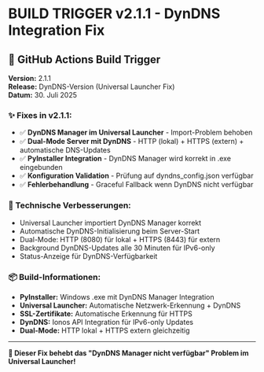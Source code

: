 # BUILD TRIGGER v2.1.1 - DynDNS Integration Fix

## 🚀 GitHub Actions Build Trigger

**Version:** 2.1.1  
**Release:** DynDNS-Version (Universal Launcher Fix)  
**Datum:** 30. Juli 2025  

### ✨ Fixes in v2.1.1:

- ✅ **DynDNS Manager im Universal Launcher** - Import-Problem behoben
- ✅ **Dual-Mode Server mit DynDNS** - HTTP (lokal) + HTTPS (extern) + automatische DNS-Updates
- ✅ **PyInstaller Integration** - DynDNS Manager wird korrekt in .exe eingebunden
- ✅ **Konfiguration Validation** - Prüfung auf dyndns_config.json verfügbar
- ✅ **Fehlerbehandlung** - Graceful Fallback wenn DynDNS nicht verfügbar

### 🔧 Technische Verbesserungen:

- Universal Launcher importiert DynDNS Manager korrekt
- Automatische DynDNS-Initialisierung beim Server-Start  
- Dual-Mode: HTTP (8080) für lokal + HTTPS (8443) für extern
- Background DynDNS-Updates alle 30 Minuten für IPv6-only
- Status-Anzeige für DynDNS-Verfügbarkeit

### 📦 Build-Informationen:

- **PyInstaller:** Windows .exe mit DynDNS Manager Integration
- **Universal Launcher:** Automatische Netzwerk-Erkennung + DynDNS
- **SSL-Zertifikate:** Automatische Erkennung für HTTPS
- **DynDNS:** Ionos API Integration für IPv6-only Updates
- **Dual-Mode:** HTTP lokal + HTTPS extern gleichzeitig

---

**🎯 Dieser Fix behebt das "DynDNS Manager nicht verfügbar" Problem im Universal Launcher!**
